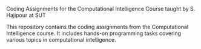 Coding Assignments for the Computational Intelligence Course taught by S. Hajipour at SUT

This repository contains the coding assignments from the Computational Intelligence course. It includes hands-on programming tasks covering various topics in computational intelligence.
